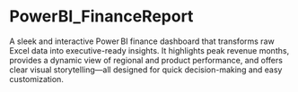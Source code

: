 # PowerBI_FinanceReport
A sleek and interactive Power BI finance dashboard that transforms raw Excel data into executive-ready insights. It highlights peak revenue months, provides a dynamic view of regional and product performance, and offers clear visual storytelling—all designed for quick decision-making and easy customization.
